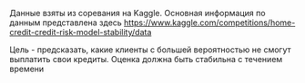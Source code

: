 Данные взяты из соревания на Kaggle. Основная информация по данным представлена здесь https://www.kaggle.com/competitions/home-credit-credit-risk-model-stability/data

Цель - предсказать, какие клиенты с большей вероятностью не смогут выплатить свои кредиты. Оценка должна быть стабильна с течением времени
